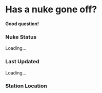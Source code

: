# Has a nuke gone off?

**Good question!** 


### Nuke Status

<div id="nuke-status">Loading...</div>

### Last Updated

<div id="last-updated">Loading...</div>

### Station Location

<div id="map" style="height: 400px; width: 100%;"></div>

<script src="https://unpkg.com/leaflet@1.9.4/dist/leaflet.js"></script>
<link rel="stylesheet" href="https://unpkg.com/leaflet@1.9.4/dist/leaflet.css" />

<script>
  
// Fetch the JSON data
fetch('https://raw.githubusercontent.com/bigcrimping/ned_json/main/events.json?nocache=${Date.now()}', {
  headers: {
    'Cache-Control': 'no-cache, no-store, must-revalidate',
    'Pragma': 'no-cache',
    'Expires': '0'
  }
})
  .then(response => response.json())
  .then(data => {
    // Update nuke status
    const statusElement = document.getElementById('nuke-status');
    statusElement.textContent = data['nuke gone off?'] === 'no' ? 'No' : 'Yes';

    // Update last updated time
    const lastUpdatedElement = document.getElementById('last-updated');
    lastUpdatedElement.textContent = data['last monitor upload date'];

    // Initialize map
    const map = L.map('map').setView([data.lat, data.long], 13);
    L.tileLayer('https://{s}.tile.openstreetmap.org/{z}/{x}/{y}.png', {
      attribution: '© OpenStreetMap contributors'
    }).addTo(map);

    // Add marker
    L.marker([data.lat, data.long])
      .addTo(map)
      .bindPopup(`Station: ${data.station}<br>Last update: ${data['last monitor upload date']}`)
      .openPopup();
  })
  .catch(error => {
    console.error('Error fetching data:', error);
    document.getElementById('nuke-status').textContent = 'Error loading status';
    document.getElementById('last-updated').textContent = 'Error loading update time';
  });
</script>






